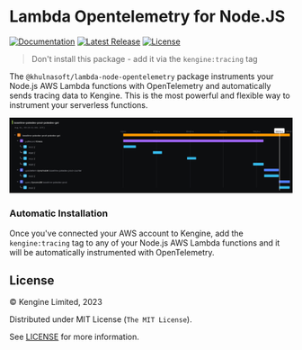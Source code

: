# Lambda Opentelemetry for Node.JS
[![Documentation][docs_badge]][docs]
[![Latest Release][release_badge]][release]
[![License][license_badge]][license]

> Don't install this package - add it via the `kengine:tracing` tag


The `@khulnasoft/lambda-node-opentelemetry` package instruments your Node.js AWS Lambda functions with OpenTelemetry and automatically sends tracing data to Kengine. This is the most powerful and flexible way to instrument your serverless functions.

![Trace Timeline](trace-timeline.png)

### Automatic Installation

Once you've connected your AWS account to Kengine, add the `kengine:tracing` tag to any of your Node.js AWS Lambda functions and it will be automatically instrumented with OpenTelemetry.

## License

&copy; Kengine Limited, 2023

Distributed under MIT License (`The MIT License`).

See [LICENSE](LICENSE) for more information.

<!-- Badges -->

[docs]: https://kengine.khulnasoft.com/docs/
[docs_badge]: https://img.shields.io/badge/docs-reference-blue.svg?style=flat-square
[release]: https://github.com/khulnasoft/lambda-node-opentelemetry/releases/latest
[release_badge]: https://img.shields.io/github/release/kengine/lambda-node-opentelemetry.svg?style=flat-square&ghcache=unused
[license]: https://opensource.org/licenses/MIT
[license_badge]: https://img.shields.io/github/license/kengine/lambda-node-opentelemetry.svg?color=blue&style=flat-square&ghcache=unused
